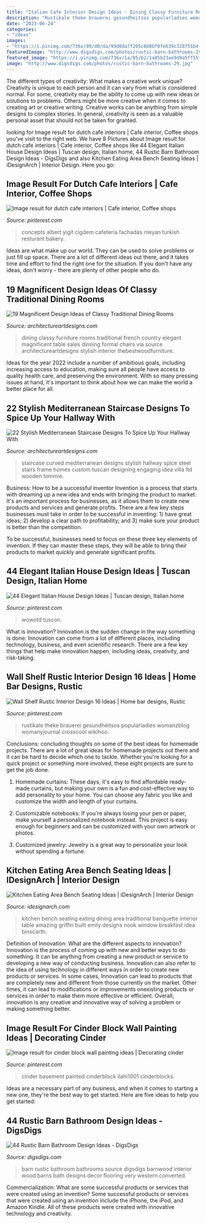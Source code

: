 ```yaml
---
title: "Italian Cafe Interior Design Ideas - Dining Classy Furniture Rooms Traditional French Country Elegant Magnificent Table Sales Dinning Formal Chairs Via Source Architectureartdesigns Stylish Interior Thebestwoodfurniture"
description: "Rustikale theke brauerei gesundheitsos popularladies womanzblog womanyjournal crosscool wikihoo"
date: "2023-06-24"
categories:
- "ideas"
images:
- "https://i.pinimg.com/736x/99/d0/da/99d0da7f205c8d8bf0fe639c328751b4--cafe-interiors-restaurant-interiors.jpg"
featuredImage: "http://www.digsdigs.com/photos/rustic-barn-bathrooms-29.jpg"
featured_image: "https://i.pinimg.com/736x/1a/85/b2/1a85b23ae9d9a5ff55f97cfebe2f7ad0.jpg"
image: "http://www.digsdigs.com/photos/rustic-barn-bathrooms-29.jpg"
---
```



The different types of creativity: What makes a creative work unique?
Creativity is unique to each person and it can vary from what is considered normal. For some, creativity may be the ability to come up with new ideas or solutions to problems. Others might be more creative when it comes to creating art or creative writing. Creative works can be anything from simple designs to complex stories. In general, creativity is seen as a valuable personal asset that should not be taken for granted.

	

		
looking for Image result for dutch cafe interiors | Cafe interior, Coffee shops you've visit to the right web. We have 8 Pictures about Image result for dutch cafe interiors | Cafe interior, Coffee shops like 44 Elegant Italian House Design Ideas | Tuscan design, Italian home, 44 Rustic Barn Bathroom Design Ideas - DigsDigs and also Kitchen Eating Area Bench Seating Ideas | iDesignArch | Interior Design. Here you go:
		
    
## Image Result For Dutch Cafe Interiors | Cafe Interior, Coffee Shops

<img loading=lazy src="https://i.pinimg.com/736x/99/d0/da/99d0da7f205c8d8bf0fe639c328751b4--cafe-interiors-restaurant-interiors.jpg" onerror="this.onerror=null;this.src='https://tse2.mm.bing.net/th?id=OIP.-yrbTowuKnH4rZw332VuAAHaLz&amp;pid=15.1';" alt="Image result for dutch cafe interiors | Cafe interior, Coffee shops">

_Source: pinterest.com_

>concepts albert yigit cigdem cafeteria fachadas meyan turkish resturant bakery. 

	

Ideas are what make up our world. They can be used to solve problems or just fill up space. There are a lot of different ideas out there, and it takes time and effort to find the right one for the situation. If you don't have any ideas, don't worry - there are plenty of other people who do.

    
## 19 Magnificent Design Ideas Of Classy Traditional Dining Rooms

<img loading=lazy src="https://www.architectureartdesigns.com/wp-content/uploads/2014/02/1814.jpg" onerror="this.onerror=null;this.src='https://tse2.mm.bing.net/th?id=OIP.uQkbLKDwgwtW90J7r-HHQwHaEh&amp;pid=15.1';" alt="19 Magnificent Design Ideas of Classy Traditional Dining Rooms">

_Source: architectureartdesigns.com_

>dining classy furniture rooms traditional french country elegant magnificent table sales dinning formal chairs via source architectureartdesigns stylish interior thebestwoodfurniture. 

	

Ideas for the year 2022 include a number of ambitious goals, including increasing access to education, making sure all people have access to quality health care, and preserving the environment. With so many pressing issues at hand, it's important to think about how we can make the world a better place for all.

    
## 22 Stylish Mediterranean Staircase Designs To Spice Up Your Hallway With

<img loading=lazy src="https://www.architectureartdesigns.com/wp-content/uploads/2015/07/22-Stylish-Mediterranean-Staircase-Designs-To-Spice-Up-Your-Hallway-With-22.jpg" onerror="this.onerror=null;this.src='https://tse1.mm.bing.net/th?id=OIP.hoPnEusL6pt8Iv0pyhQP8QHaHe&amp;pid=15.1';" alt="22 Stylish Mediterranean Staircase Designs To Spice Up Your Hallway With">

_Source: architectureartdesigns.com_

>staircase curved mediterranean designs stylish hallway spice steel stairs frame homes custom tuscan designing engaging idea villa ltd wooden tommie. 

	

Business: How to be a successful inventor
Invention is a process that starts with dreaming up a new idea and ends with bringing the product to market. It's an important process for businesses, as it allows them to create new products and services and generate profits.
There are a few key steps businesses must take in order to be successful in inventing: 1) have great ideas; 2) develop a clear path to profitability; and 3) make sure your product is better than the competition.

To be successful, businesses need to focus on these three key elements of invention. If they can master these steps, they will be able to bring their products to market quickly and generate significant profits.

    
## 44 Elegant Italian House Design Ideas | Tuscan Design, Italian Home

<img loading=lazy src="https://i.pinimg.com/736x/93/f5/3a/93f53af72eabd43a1fd0616726039a95.jpg" onerror="this.onerror=null;this.src='https://tse3.mm.bing.net/th?id=OIP.v8Xb59S0Jqcuhmuu0eHIkQHaLI&amp;pid=15.1';" alt="44 Elegant Italian House Design Ideas | Tuscan design, Italian home">

_Source: pinterest.com_

>wowotd tuscon. 

	

What is innovation?
Innovation is the sudden change in the way something is done. Innovation can come from a lot of different places, including technology, business, and even scientific research. There are a few key things that help make innovation happen, including ideas, creativity, and risk-taking.

    
## Wall Shelf Rustic Interior Design 16 Ideas | Home Bar Designs, Rustic

<img loading=lazy src="https://i.pinimg.com/736x/1a/85/b2/1a85b23ae9d9a5ff55f97cfebe2f7ad0.jpg" onerror="this.onerror=null;this.src='https://tse1.mm.bing.net/th?id=OIP.-AojDTp18DRUBp-a0JDBeAAAAA&amp;pid=15.1';" alt="Wall Shelf Rustic Interior Design 16 Ideas | Home bar designs, Rustic">

_Source: pinterest.com_

>rustikale theke brauerei gesundheitsos popularladies womanzblog womanyjournal crosscool wikihoo. 

	

Conclusions: concluding thoughts on some of the best ideas for homemade projects.
There are a lot of great ideas for homemade projects out there and it can be hard to decide which one to tackle. Whether you're looking for a quick project or something more involved, these eight projects are sure to get the job done. 
1. Homemade curtains: These days, it's easy to find affordable ready-made curtains, but making your own is a fun and cost-effective way to add personality to your home. You can choose any fabric you like and customize the width and length of your curtains.

2. Customizable notebooks: If you're always losing your pen or paper, make yourself a personalized notebook instead. This project is easy enough for beginners and can be customized with your own artwork or photos.

3. Customized jewelry: Jewelry is a great way to personalize your look without spending a fortune.

    
## Kitchen Eating Area Bench Seating Ideas | IDesignArch | Interior Design

<img loading=lazy src="https://www.idesignarch.com/wp-content/uploads/Kitchen-Bench-Seating-Ideas_8.jpg" onerror="this.onerror=null;this.src='https://tse3.mm.bing.net/th?id=OIP.Ti7eAF9qtKxf-H3s9y6HzAHaJ4&amp;pid=15.1';" alt="Kitchen Eating Area Bench Seating Ideas | iDesignArch | Interior Design">

_Source: idesignarch.com_

>kitchen bench seating eating dining area traditional banquette interior table amazing griffin built emily designs nook window breakfast idea binscarth. 

	

Definition of Innovation: What are the different aspects to innovation?
Innovation is the process of coming up with new and better ways to do something. It can be anything from creating a new product or service to developing a new way of conducting business. Innovation can also refer to the idea of using technology in different ways in order to create new products or services. In some cases, Innovation can lead to products that are completely new and different from those currently on the market. Other times, it can lead to modifications or improvements onexisting products or services in order to make them more effective or efficient. Overall, innovation is any creative and innovative way of solving a problem or making something better.

    
## Image Result For Cinder Block Wall Painting Ideas | Decorating Cinder

<img loading=lazy src="https://i.pinimg.com/736x/39/b4/11/39b411c5e800579469de3af2c19129e6.jpg" onerror="this.onerror=null;this.src='https://tse1.mm.bing.net/th?id=OIP.WWVitDf9uTzV8VL2BcTL3QHaLH&amp;pid=15.1';" alt="Image result for cinder block wall painting ideas | Decorating cinder">

_Source: pinterest.com_

>cinder basement painted cinderblock ilahi1001 cinderblocks. 

	

Ideas are a necessary part of any business, and when it comes to starting a new one, they're the best way to get started. Here are five ideas to help you get started: 

    
## 44 Rustic Barn Bathroom Design Ideas - DigsDigs

<img loading=lazy src="http://www.digsdigs.com/photos/rustic-barn-bathrooms-29.jpg" onerror="this.onerror=null;this.src='https://tse3.mm.bing.net/th?id=OIP.3eifer1IxdGm-7mN7CuQowAAAA&amp;pid=15.1';" alt="44 Rustic Barn Bathroom Design Ideas - DigsDigs">

_Source: digsdigs.com_

>barn rustic bathroom bathrooms source digsdigs barnwood interior wood barns bath designs decor flooring very western converted. 

	

Commercialization: What are some successful products or services that were created using an invention?
Some successful products or services that were created using an invention include the iPhone, the iPod, and Amazon Kindle. All of these products were created with innovative technology and creativity.

